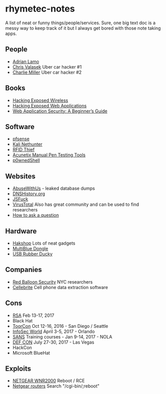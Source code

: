# rhymetec-notes

A list of neat or funny things/people/services.
Sure, one big text doc is a messy way to keep track of it but I always get bored with those note taking apps.

## People
* [Adrian Lamo](https://www.quora.com/profile/Adri%C3%A1n-Lamo/answers?sort=views)
* [Chris Valasek](https://www.linkedin.com/in/chrisvalasek) Uber car hacker #1
* [Charlie Miller](https://www.linkedin.com/in/charliemiller2) Uber car hacker #2

## Books
* [Hacking Exposed Wireless](http://a.co/dy84D0f)
* [Hacking Exposed Web Applications](http://a.co/9nILTZ0)
* [Web Application Security: A Beginner’s Guide](http://a.co/iAUrc5Z)
## Software
* [pfsense](https://pfsense.org/)
* [Kali Nethunter](https://www.offensive-security.com/kali-linux-nethunter-download/)
* [RFID Thief](http://www.bishopfox.com/resources/tools/rfid-hacking/attack-tools/)
* [Acunetix Manual Pen Testing Tools](http://www.darknet.org.uk/2017/01/free-manual-pen-testing-tools/)
* [p0wnedShell](http://www.darknet.org.uk/2017/01/p0wnedshell-powershell-runspace-post-exploitation-toolkit/)
## Websites
* [AbuseWithUs](http://abusewith.us/)  - leaked database dumps
* [DNSHistory.org](https://dnshistory.org/)
* [JSFuck](http://www.jsfuck.com/)
* [VirusTotal](https://www.virustotal.com/en/) Also has great community and can be used to find researchers
* [How to ask a question](http://www.catb.org/esr/faqs/smart-questions.html#idp64781136)

## Hardware
* [Hakshop](https://hakshop.com/) Lots of neat gadgets
* [MultiBlue Dongle](http://a.co/3gU67rn)
* [USB Rubber Ducky](https://hakshop.com/products/usb-rubber-ducky-deluxe)

## Companies
* [Red Balloon Security](https://www.redballoonsecurity.com/) NYC researchers
* [Cellebrite](http://www.cellebrite.com/) Cell phone data extraction software

## Cons
* [RSA](https://www.rsaconference.com/events/us17) Feb 13-17, 2017
* Black Hat
* [ToorCon](https://toorcon.net/) Oct 12-16, 2016 - San Diego / Seattle
* [InfoSec World](http://infosecworld.misti.com/) April 3-5, 2017 - Orlando
* [SANS](https://www.sans.org/event/security-east-2017) Training courses - Jan 9-14, 2017 - NOLA
* [DEF CON](https://www.defcon.org/) July 27-30, 2017 - Las Vegas
* HackCon
* Microsoft BlueHat

## Exploits
* [NETGEAR WNR2000](http://securityaffairs.co/wordpress/54647/hacking/netgear-wnr2000-routers-flaw.html) Reboot / RCE
* [Netgear routers](https://www.grc.com/sn/sn-590.txt) Search "/cgi-bin/;reboot"

